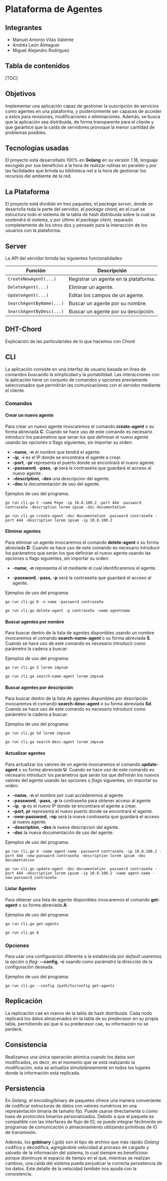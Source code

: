 # Plataforma de Agentes

## Integrantes

- Manuel Antonio Vilas Valiente
- Andrés León Almaguer
- Miguel Alejandro Rodríguez

## Tabla de contenidos

[TOC]

## Objetivos

Implementar una aplicación capaz de gestionar la suscripción de servicios como agentes en una plataforma, y posteriormente ser capaces de acceder a estos para revisiones, modificaciones o eliminaciones. Además, se busca que la aplicación sea distribuida, de forma transparente para el cliente y que garantice que la caída de servidores provoque la menor cantidad de problemas posibles.

## Tecnologías usadas

El proyecto está desarrollado 100% en **Golang** en su versión 1.18, lenguaje escogido por sus beneficios a la hora de realizar rutinas en paralelo y por las facilidades que brinda su biblioteca *net* a la hora de gestionar los recursos del ambiente de la red.

## La Plataforma

El proyecto está dividido en tres paquetes, el *package server*, donde se desarrolla toda la parte del servidor, el *package chord*, en el cual se estructura todo el sistema de la tabla de hash distribuida sobre la cual se sostendrá el sistema, y por último el *package client*, separado completamente de los otros dos y pensado para la interacción de los usuarios con la plataforma.

## Server

La API del servidor brinda las siguientes funcionalidades:

| Función                  | Descripción                           |
| ------------------------ | ------------------------------------- |
| `CreateNewAgent(...)`    | Registrar un agente en la plataforma. |
| `DeleteAgent(...)`       | Eliminar un agente.                   |
| `UpdateAgent(...)`       | Editar los campos de un agente.       |
| `SearchAgentByName(...)` | Buscar un agente por su nombre.       |
| `SearchAgentByDesc(...)` | Buscar un agente por su descipción.   |

## DHT-Chord

Explicación de las particularides de lo que hacemos con Chord

## CLI

La aplicación consiste en una interfaz de usuario basada en linea de comandos buscando la simplicidad y la portabilidad. Las interacciones con la aplicación tiene un conjunto de comandos y opciones previamente seleccionados que permitirán las comunicaciones con el servidor mediante el cliente.

### Comandos

#### Crear un nuevo agente

Para crear un nuevo agente invocaremos el comando **create-agent** o su forma abreviada **C**. Cuando se hace uso de este comando es necesario introducir los parametros que seran los que definiran el nuevo agente usando las opciones o flags siguientes, sin importar su orden:

* **-name**, **-n** el nombre que tendrá el agente.
* **-ip**, **-i** es el IP donde se encontrara el agente a crear.
* **-port**, **-pr** representa el puerto donde se encontrará el nuevo agente.
* **-password**, -**pass**, **-p** será la contraseña que guardará el acceso al nuevo agente.
* **-description**, **-des** una descripcion del agente.
* **-doc** la documentación de uso del agente.

Ejemplos de uso del programa:

```shell
go run cli.go C -name Pepe -ip 10.8.100.2 -port 444 -password contraseña -description lorem ipsum -doc documentation
```

```shell
go run cli.go create-agent -doc documentation -password contraseña -port 444 -description lorem ipsum -ip 10.8.100.2
```



#### Eliminar agentes

Para eliminar un agente invocaremos el comando **delete-agent** o su forma abreviada **D**. Cuando se hace uso de este comando es necesario introducir los parámetros que serán los que definirán el nuevo agente usando las opciones o flags siguientes, sin importar su orden:

* **-name**, **-n** representa el id mediante el cual identificaremos el agente.

* **-password**, -**pass**, **-p** será la contraseña que guardará el acceso al agente.

  

Ejemplos de uso del programa:

``` shell
go run cli.go D -n name -password contraseña 
```

``` shell
go run cli.go delete-agent -p contraseña -name agentname 
```



#### Buscar agentes por nombre 

Para buscar dentro de la lista de agentes disponibles usando un nombre invocaremos el comando **search-name-agent** o su forma abreviada **S**. Cuando se hace uso de este comando es necesario introducir como parámetro la cadena a buscar:

Ejemplos de uso del programa:

``` shell
go run cli.go S lorem impsum 
```

``` shell
go run cli.go search-name-agent lorem impsum 
```



#### Buscar agentes por descripción 

Para buscar dentro de la lista de agentes disponibles por descripción invocaremos el comando **search-desc-agent** o su forma abreviada **Sd**. Cuando se hace uso de este comando es necesario introducir como parámetro la cadena a buscar:

Ejemplos de uso del programa:

``` shell
go run cli.go Sd lorem impsum 
```

``` shell
go run cli.go search-desc-agent lorem impsum 
```



#### Actualizar agentes

Para actualizar los valores de un agente invocaremos el comando **update-agent** o su forma abreviada **U**. Cuando se hace uso de este comando es necesario introducir los parámetros que serán los que definirán los nuevos valores del agente usando las opciones o *flags* siguientes, sin importar su orden:

* **-name**, **-n** el nombre por cual accederemos al agente
* **-password**, -**pass**, **-p** la contraseña para obtener acceso al agente
* **-ip**, **-p** es el nuevo IP donde se encontrara el agente a crear.
* **-port**, **pr** representa el nuevo puerto donde se encontrará el agente.
* **-new-password**, **-np** será la nueva contraseña que guardará el acceso al nuevo agente.
* **-description**, **-des** la nueva descripcion del agente.
* **-doc** la nueva documentación de uso del agente.

Ejemplos de uso del programa:

```shell
go run cli.go U -name agent-name -password contraseña -ip 10.8.100.2 -port 444 -new-password contraseña -description lorem ipsum -doc documentation
```

```shell
go run cli.go update-agent -doc documentation -password contraseña -port 444 -description lorem ipsum -ip 10.8.100.2 -name agent-name -new-password contraseña
```



#### Listar Agentes 

Para obtener una lista de agente disponibles invocaremos el comando **get-agent** o su forma abreviada **A**.

Ejemplos de uso del programa:

```shell
go run cli.go get-agents
```

```sh
go run cli.go A 
```



### Opciones 

Para usar una configuración diferente a la establecida por *default* usaremos la opción o *flag*: **--config**, **-c** usando como parámetro la dirección de la configuración deseada.

Ejemplos de uso del programa:

```shell
go run cli.go --config /path/to/config get-agents 
```

## Replicación

La replicación cae en manos de la tabla de hash distribuida. Cada nodo replicará los datos almacenados en la tabla de su predecesor en su propia tabla, permitiendo así que si su predecesor cae, su información no se perderá.

## Consistencia

Realizamos una única operación atómica cuando los datos son modificados, es decir, en el momento que se está realizando la modificación, esta se actualiza simulatáneamente en todos los lugares donde la información está replicada.

## Persistencia

En *Golang*, el encoding/binary de paquetes ofrece una manera conveniente de codificar estructuras de datos con valores numéricos en una representación binaria de tamaño fijo. Puede usarse directamente o como base de protocolos binarios personalizados. Debido a que el paquete es compatible con las interfaces de flujo de IO, se puede integrar fácilmente en programas de comunicación o almacenamiento utilizando primitivas de IO de transmisión.

Además, los **gobinary** (.gob) son el tipo de archivo que más rápido *Golang* codifica y decodifica, agregándole velocidad al proceso de cargado y salvado de la información del sistema, lo cual siempre es beneficioso porque disminuye el espacio de tiempo en el que, mientras se realizan cambios, una caída del sistema pueda perjudicar la correcta persistencia de los datos. Este detalle de la velocidad también nos ayuda con la consistencia.